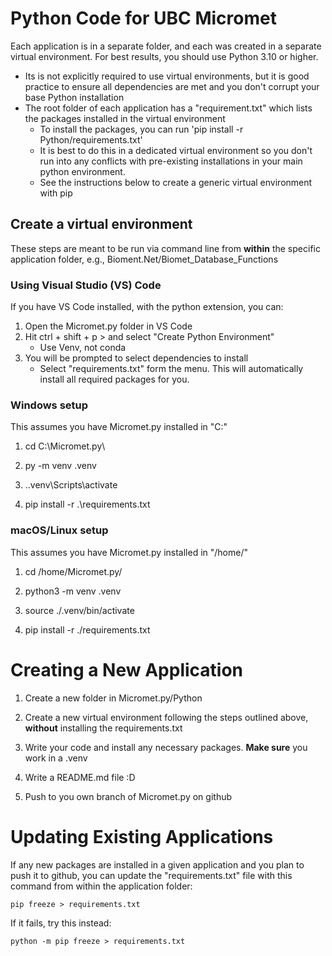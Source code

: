 # Python Code for UBC Micromet

Each application is in a separate folder, and each was created in a separate virtual environment.  For best results, you should use Python 3.10 or higher.

* Its is not explicitly required to use virtual environments, but it is good practice to ensure all dependencies are met and you don't corrupt your base Python installation
* The root folder of each application has a "requirement.txt" which lists the packages installed in the virtual environment
    * To install the packages, you can run 'pip install -r Python/requirements.txt'
    * It is best to do this in a dedicated virtual environment so you don't run into any conflicts with pre-existing installations in your main python environment.
    * See the instructions below to create a generic virtual environment with pip
## Create a virtual environment

These steps are meant to be run via command line from **within** the specific application folder, e.g., Bioment.Net/Biomet_Database_Functions

### Using Visual Studio (VS) Code

If you have VS Code installed, with the python extension, you can:

1. Open the Micromet.py folder in VS Code
2. Hit ctrl + shift + p > and select "Create Python Environment"
    * Use Venv, not conda
3. You will be prompted to select dependencies to install
    * Select "requirements.txt" form the menu.  This will automatically install all required packages for you.

### Windows setup

This assumes you have Micromet.py installed in "C:\"

1. cd C:\Micromet.py\

2. py -m venv .venv

3. .\.venv\Scripts\activate

4. pip install -r .\requirements.txt

### macOS/Linux setup

This assumes you have Micromet.py installed in "/home/"

1. cd /home/Micromet.py/

2. python3 -m venv .venv

3. source ./.venv/bin/activate

4. pip install -r ./requirements.txt

# Creating a New Application

1. Create a new folder in Micromet.py/Python

2. Create a new virtual environment following the steps outlined above, **without** installing the requirements.txt

3. Write your code and install any necessary packages.  **Make sure** you work in a .venv

4. Write a README.md file :D

5. Push to you own branch of Micromet.py on github

# Updating Existing Applications

If any new packages are installed in a given application and you plan to push it to github, you can update the "requirements.txt" file with this command from within the application folder:

    pip freeze > requirements.txt

If it fails, try this instead:

    python -m pip freeze > requirements.txt